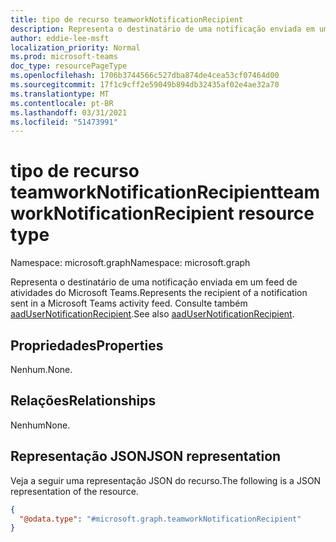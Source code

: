 ```yaml
---
title: tipo de recurso teamworkNotificationRecipient
description: Representa o destinatário de uma notificação enviada em um feed de atividades do Microsoft Teams.
author: eddie-lee-msft
localization_priority: Normal
ms.prod: microsoft-teams
doc_type: resourcePageType
ms.openlocfilehash: 1706b3744566c527dba874de4cea53cf07464d00
ms.sourcegitcommit: 17f1c9cff2e59049b894db32435af02e4ae32a70
ms.translationtype: MT
ms.contentlocale: pt-BR
ms.lasthandoff: 03/31/2021
ms.locfileid: "51473991"
---
```

# <a name="teamworknotificationrecipient-resource-type"></a><span data-ttu-id="0e448-103">tipo de recurso teamworkNotificationRecipient</span><span class="sxs-lookup"><span data-stu-id="0e448-103">teamworkNotificationRecipient resource type</span></span>

<span data-ttu-id="0e448-104">Namespace: microsoft.graph</span><span class="sxs-lookup"><span data-stu-id="0e448-104">Namespace: microsoft.graph</span></span>

<span data-ttu-id="0e448-105">Representa o destinatário de uma notificação enviada em um feed de atividades do Microsoft Teams.</span><span class="sxs-lookup"><span data-stu-id="0e448-105">Represents the recipient of a notification sent in a Microsoft Teams activity feed.</span></span> <span data-ttu-id="0e448-106">Consulte também [aadUserNotificationRecipient](aadusernotificationrecipient.md).</span><span class="sxs-lookup"><span data-stu-id="0e448-106">See also [aadUserNotificationRecipient](aadusernotificationrecipient.md).</span></span>

## <a name="properties"></a><span data-ttu-id="0e448-107">Propriedades</span><span class="sxs-lookup"><span data-stu-id="0e448-107">Properties</span></span>
<span data-ttu-id="0e448-108">Nenhum.</span><span class="sxs-lookup"><span data-stu-id="0e448-108">None.</span></span>

## <a name="relationships"></a><span data-ttu-id="0e448-109">Relações</span><span class="sxs-lookup"><span data-stu-id="0e448-109">Relationships</span></span>
<span data-ttu-id="0e448-110">Nenhum</span><span class="sxs-lookup"><span data-stu-id="0e448-110">None.</span></span>

## <a name="json-representation"></a><span data-ttu-id="0e448-111">Representação JSON</span><span class="sxs-lookup"><span data-stu-id="0e448-111">JSON representation</span></span>
<span data-ttu-id="0e448-112">Veja a seguir uma representação JSON do recurso.</span><span class="sxs-lookup"><span data-stu-id="0e448-112">The following is a JSON representation of the resource.</span></span>
<!-- {
  "blockType": "resource",
  "@odata.type": "microsoft.graph.teamworkNotificationRecipient"
}
-->
``` json
{
  "@odata.type": "#microsoft.graph.teamworkNotificationRecipient"
}
```

